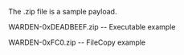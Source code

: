 The .zip file is a sample payload.

WARDEN-0xDEADBEEF.zip -- Executable example

WARDEN-0xFC0.zip -- FileCopy example